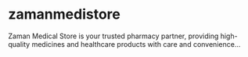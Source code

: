 # zamanmedistore
Zaman Medical Store is your trusted pharmacy partner, providing high-quality medicines and healthcare products with care and convenience...
